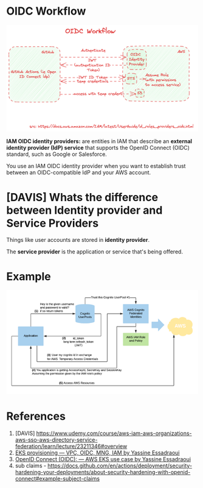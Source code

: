 
# OIDC Workflow

<img src="./images/oidc-workflow.png" title="OIDC workflow" width="900"/>

**IAM OIDC identity providers:** are entities in IAM that describe an **external identity provider (IdP) service** that supports the OpenID Connect (OIDC) standard, such as Google or Salesforce.

You use an IAM OIDC identity provider when you want to establish trust between an OIDC-compatible IdP and your AWS account.

# [DAVIS] Whats the difference between Identity provider and Service Providers

Things like user accounts are stored in **identity provider**.

The **service provider** is the application or service that's being offered.

# Example

<img src="./images/cognito-federated-identities.png" title="OIDC workflow" width="900"/>

# References

1.  [DAVIS] https://www.udemy.com/course/aws-iam-aws-organizations-aws-sso-aws-directory-service-federation/learn/lecture/23211346#overview
1. [EKS provisioning — VPC, OIDC, MNG, IAM by Yassine Essadraoui](https://medium.com/@yassine.essadraoui_78000/eks-provisioning-vpc-oidc-mng-iam-8d9cef7fcdcd)
1. [OpenID Connect (OIDC): — AWS EKS use case by Yassine Essadraoui](https://medium.com/@yassine.essadraoui_78000/openid-connect-oidc-aws-eks-use-case-a94af59be42b)
1. sub claims - https://docs.github.com/en/actions/deployment/security-hardening-your-deployments/about-security-hardening-with-openid-connect#example-subject-claims